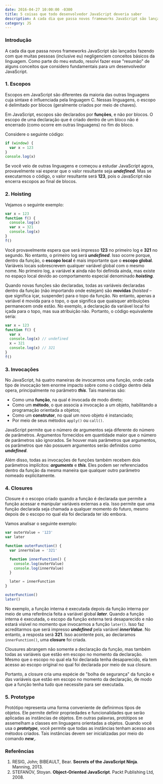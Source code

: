 ```yaml
---
date: 2016-04-27 10:00:00 -0300
title: 5 coisas que todo desenvolvedor JavaScript deveria saber
description: A cada dia que passa novos frameworks JavaScript são lançados fazendo com que muitas pessoas negligenciem conceitos básicos da linguagem.
category: JS
---
```


### Introdução

A cada dia que passa novos frameworks JavaScript são lançados fazendo com que muitas pessoas (inclusive eu) negligenciem conceitos básicos da linguagem. Como parte do meu estudo, resolvi fazer esse "resumão" de alguns conceitos que considero fundamentais para um desenvolvedor JavaScript.

### 1. Escopos

Escopos em JavaScript são diferentes da maioria das outras linguagens cuja sintaxe é influenciada pela linguagem C. Nessas linguagens, o escopo é delimitado por blocos (geralmente criados por meio de chaves).

Em JavaScript, escopos são declarados por **funções**, e não por blocos. O escopo de uma declaração que é criado dentro de um bloco não é encerrado (como ocorre em outras linguagens) no fim do bloco.

Considere o seguinte código:

```javascript
if (window) {
  var x = 123
}
console.log(x)
```

Se você veio de outras linguagens e começou a estudar JavaScript agora, provavelmente vai esperar que o valor resultante seja **_undefined_**. Mas se executarmos o código, o valor resultante será **123**, pois o JavaScript não encerra escopos ao final de blocos.

### 2. Hoisting

Vejamos o seguinte exemplo:

```javascript
var x = 123
function f() {
  console.log(x)
  var x = 321
  console.log(x)
}
f()
```

Você provavelmente espera que será impresso **123** no primeiro log e **321** no segundo. No entanto, o primeiro log será **_undefined_**. Isso ocorre porque, dentro da função, o **escopo local** é mais importante que o **escopo global**. Variáveis locais sobrescrevem qualquer variável global com o mesmo nome. No primeiro log, a variável **x** ainda não foi definida ainda, mas existe no espaço local devido ao comportamento especial denominado **_hoisting_**.

Quando novas funções são declaradas, todas as variáveis declaradas dentro da função (não importando onde estejam) são **movidas** (_hoisted_ – que significa içar, suspender) para o topo da função. No entanto, apenas a variável é movida para o topo, o que significa que quaisquer atribuições permanecem onde estão. No exemplo, a declaração da variável local foi içada para o topo, mas sua atribuição não. Portanto, o código equivalente seria:

```javascript
var x = 123
function f() {
  var x
  console.log(x) // undefined
  x = 321
  console.log(x) // 321
}
f()
```

### 3. Invocações

No JavaScript, há quatro maneiras de invocarmos uma função, onde cada tipo de invocação tem enorme impacto sobre como o código dentro dela opera, principalmente no parâmetro **_this_**. Tais maneiras são:

- Como uma **função**, na qual é invocada de modo direto;
- Como um **método**, o que associa a invocação a um objeto, habilitando a programação orientada a objetos;
- Como um **construtor**, no qual um novo objeto é instanciado;
- Por meio de seus métodos <code>apply()</code> ou <code>call()</code>.

<!-- Antes de analisarmos essas quatro formas, é importante ressaltar alguns detalhes. -->

JavaScript permite que o número de argumentos seja diferente do número de parâmetros. Argumentos fornecidos em quantidade maior que o número de parâmetros são ignorados. Se houver mais parâmetros que argumentos, os parâmetros que não possuem argumentos serão definidos como **_undefined_**.

Além disso, todas as invocações de funções também recebem dois parâmetros implícitos: **_arguments_** e **_this_**. Eles podem ser referenciados dentro da função da mesma maneira que qualquer outro parâmetro nomeado explicitamente.

### 4. Closures

Closure é o escopo criado quando a função é declarada que permite a função acessar e manipular variáveis externas a ela. Isso permite que uma função declarada seja chamada a qualquer momento do futuro, mesmo depois de o escopo no qual ela foi declarada ter ido embora.

Vamos analisar o seguinte exemplo:

```javascript
var outerValue = '123'
var later

function outerFunction() {
  var innerValue = '321'

  function innerFunction() {
    console.log(outerValue)
    console.log(innerValue)
  }

  later = innerFunction
}

outerFunction()
later()
```

No exemplo, a função interna é executada depois da função interna por meio de uma referência feita a variável global **_later_**. Quando a função interna é executada, o escopo da função externa terá desaparecido e não estará visível no momento que invocarmos a função <code>later()</code>. Isso faz acreditarmos que será impresso **_undefined_** pela variável **_innerValue_**. No entanto, a resposta será **321**. Isso acontente pois, ao declaramos <code>innerFunction()</code>, uma **closure** foi criada.

Clousures abrangem não somente a declaração da função, mas também todas as variáveis que estão em escopo no momento da declaração. Mesmo que o escopo no qual ela foi declarada tenha desaparecido, ela tem acesso ao escopo original no qual foi declarada por meio de sua closure.

Portanto, a closure cria uma espécie de "bolha de segurança" da função e das variáveis que estão em escopo no momento da declaração, de modo que a função tenha tudo que necessite para ser executada.

### 5. Prototype

Protótipo representa uma forma conveniente de definirmos tipos de objetos. Ele permite definir propriedades e funcionalidades que serão aplicadas as instâncias de objetos. Em outras palavras, protótipos se assemelham a classes em linguagens orientadas a objetos. Quando você usa o **_prototype_**, você permite que todas as instâncias tenham acesso aos métodos criados. Tais instâncias devem ser inicializadas por meio do comando **_new_**,.

### Referências

1. RESIG, John; BIBEAULT, Bear. **Secrets of the JavaScript Ninja**. Manning, 2013.
2. STEFANOV, Stoyan. **Object-Oriented JavaScript**. Packt Publishing Ltd, 2008.
